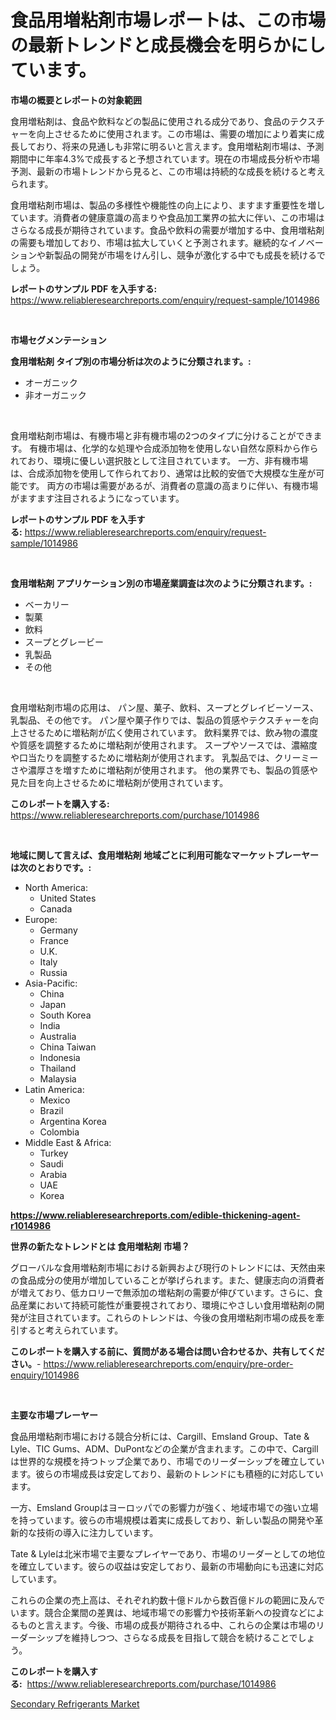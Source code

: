 <p><h1>食品用増粘剤市場レポートは、この市場の最新トレンドと成長機会を明らかにしています。</h1></p><p><strong>市場の概要とレポートの対象範囲</strong></p>
<p><p>食用増粘剤は、食品や飲料などの製品に使用される成分であり、食品のテクスチャーを向上させるために使用されます。この市場は、需要の増加により着実に成長しており、将来の見通しも非常に明るいと言えます。食用増粘剤市場は、予測期間中に年率4.3%で成長すると予想されています。現在の市場成長分析や市場予測、最新の市場トレンドから見ると、この市場は持続的な成長を続けると考えられます。</p><p>食用増粘剤市場は、製品の多様性や機能性の向上により、ますます重要性を増しています。消費者の健康意識の高まりや食品加工業界の拡大に伴い、この市場はさらなる成長が期待されています。食品や飲料の需要が増加する中、食用増粘剤の需要も増加しており、市場は拡大していくと予測されます。継続的なイノベーションや新製品の開発が市場をけん引し、競争が激化する中でも成長を続けるでしょう。</p></p>
<p><strong>レポートのサンプル PDF を入手する:</strong> <a href="https://www.reliableresearchreports.com/enquiry/request-sample/1014986">https://www.reliableresearchreports.com/enquiry/request-sample/1014986</a></p>
<p>&nbsp;</p>
<p><strong>市場セグメンテーション</strong></p>
<p><strong>食用増粘剤 タイプ別の市場分析は次のように分類されます。:</strong></p>
<p><ul><li>オーガニック</li><li>非オーガニック</li></ul></p>
<p>&nbsp;</p>
<p><p>食用増粘剤市場は、有機市場と非有機市場の2つのタイプに分けることができます。 有機市場は、化学的な処理や合成添加物を使用しない自然な原料から作られており、環境に優しい選択肢として注目されています。 一方、非有機市場は、合成添加物を使用して作られており、通常は比較的安価で大規模な生産が可能です。 両方の市場は需要があるが、消費者の意識の高まりに伴い、有機市場がますます注目されるようになっています。</p></p>
<p><strong>レポートのサンプル PDF を入手する:</strong>&nbsp;<a href="https://www.reliableresearchreports.com/enquiry/request-sample/1014986">https://www.reliableresearchreports.com/enquiry/request-sample/1014986</a></p>
<p>&nbsp;</p>
<p><strong> 食用増粘剤 アプリケーション別の市場産業調査は次のように分類されます。:</strong></p>
<p><ul><li>ベーカリー</li><li>製菓</li><li>飲料</li><li>スープとグレービー</li><li>乳製品</li><li>その他</li></ul></p>
<p>&nbsp;</p>
<p><p>食用増粘剤市場の応用は、 パン屋、菓子、飲料、スープとグレイビーソース、乳製品、その他です。 パン屋や菓子作りでは、製品の質感やテクスチャーを向上させるために増粘剤が広く使用されています。 飲料業界では、飲み物の濃度や質感を調整するために増粘剤が使用されます。 スープやソースでは、濃縮度や口当たりを調整するために増粘剤が使用されます。 乳製品では、クリーミーさや濃厚さを増すために増粘剤が使用されます。 他の業界でも、製品の質感や見た目を向上させるために増粘剤が使用されています。</p></p>
<p><strong>このレポートを購入する:</strong>&nbsp; <a href="https://www.reliableresearchreports.com/purchase/1014986">https://www.reliableresearchreports.com/purchase/1014986</a></p>
<p>&nbsp;</p>
<p><strong>地域に関して言えば、食用増粘剤 地域ごとに利用可能なマーケットプレーヤーは次のとおりです。:</strong></p>
<p><ul>
    <li>
        North America:
        <ul>
            <li>United States</li>
            <li>Canada</li>
        </ul>
    </li>
    <li>
        Europe:
        <ul>
            <li>Germany</li>
            <li>France</li>
            <li>U.K.</li>
            <li>Italy</li>
            <li>Russia</li>
        </ul>
    </li>
    <li>
        Asia-Pacific:
        <ul>
            <li>China</li>
            <li>Japan</li>
            <li>South Korea</li>
            <li>India</li>
            <li>Australia</li>
            <li>China Taiwan</li>
            <li>Indonesia</li>
            <li>Thailand</li>
            <li>Malaysia</li>
        </ul>
    </li>
    <li>
        Latin America:
        <ul>
            <li>Mexico</li>
            <li>Brazil</li>
            <li>Argentina Korea</li>
            <li>Colombia</li>
        </ul>
    </li>
    <li>
        Middle East & Africa:
        <ul>
            <li>Turkey</li>
            <li>Saudi</li>
            <li>Arabia</li>
            <li>UAE</li>
            <li>Korea</li>
        </ul>
    </li>
    </ul></p>
<p><strong><a href="https://www.reliableresearchreports.com/edible-thickening-agent-r1014986">https://www.reliableresearchreports.com/edible-thickening-agent-r1014986</a></strong>&nbsp;</p>
<p><strong>世界の新たなトレンドとは 食用増粘剤 市場？</strong></p>
<p><p>グローバルな食用増粘剤市場における新興および現行のトレンドには、天然由来の食品成分の使用が増加していることが挙げられます。また、健康志向の消費者が増えており、低カロリーで無添加の増粘剤の需要が伸びています。さらに、食品産業において持続可能性が重要視されており、環境にやさしい食用増粘剤の開発が注目されています。これらのトレンドは、今後の食用増粘剤市場の成長を牽引すると考えられています。</p></p>
<p><strong>このレポートを購入する前に、質問がある場合は問い合わせるか、共有してください。</strong>- <a href="https://www.reliableresearchreports.com/enquiry/pre-order-enquiry/1014986">https://www.reliableresearchreports.com/enquiry/pre-order-enquiry/1014986</a></p>
<p>&nbsp;</p>
<p><strong>主要な市場プレーヤー</strong></p>
<p><p>食品用増粘剤市場における競合分析には、Cargill、Emsland Group、Tate & Lyle、TIC Gums、ADM、DuPontなどの企業が含まれます。この中で、Cargillは世界的な規模を持つトップ企業であり、市場でのリーダーシップを確立しています。彼らの市場成長は安定しており、最新のトレンドにも積極的に対応しています。</p><p>一方、Emsland Groupはヨーロッパでの影響力が強く、地域市場での強い立場を持っています。彼らの市場規模は着実に成長しており、新しい製品の開発や革新的な技術の導入に注力しています。</p><p>Tate & Lyleは北米市場で主要なプレイヤーであり、市場のリーダーとしての地位を確立しています。彼らの収益は安定しており、最新の市場動向にも迅速に対応しています。</p><p>これらの企業の売上高は、それぞれ約数十億ドルから数百億ドルの範囲に及んでいます。競合企業間の差異は、地域市場での影響力や技術革新への投資などによるものと言えます。今後、市場の成長が期待される中、これらの企業は市場のリーダーシップを維持しつつ、さらなる成長を目指して競合を続けることでしょう。</p></p>
<p><strong>このレポートを購入する:</strong>&nbsp;&nbsp;<a href="https://www.reliableresearchreports.com/purchase/1014986">https://www.reliableresearchreports.com/purchase/1014986</a></p>
<p><p><a href="https://glittery-fuchsia-86a.notion.site/Secondary-Refrigerants-Market-Offer-Valuable-Insights-into-Market-Size-Market-Share-Market-Trends--725461cb5a2d4bd8821c6bf2b8c6c6e5">Secondary Refrigerants Market</a></p></p>